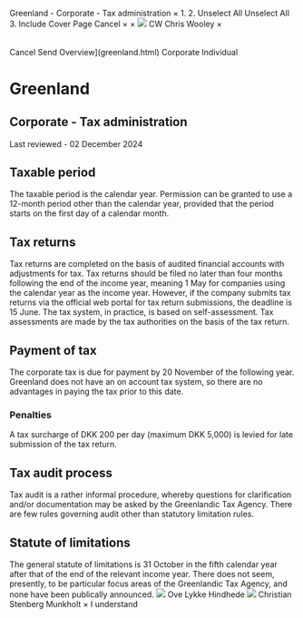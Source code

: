 Greenland - Corporate - Tax administration
×
1.
2.
Unselect All
Unselect All
3.
Include Cover Page
Cancel
×
×
![](-/media/world-wide-tax-summaries/attachments/global---chris-wooley.ashx%3Frev=ac5e5f3223b34096b1afc2a6009c7320&revision=ac5e5f32-23b3-4096-b1af-c2a6009c7320&hash=859B7ADC84DC2CBEC9760E9E6EE7DE6D0A8BFCDF)
CW
Chris Wooley
×
######
Cancel
Send
Overview](greenland.html)
Corporate
Individual
# Greenland
## Corporate - Tax administration
Last reviewed - 02 December 2024
## Taxable period
The taxable period is the calendar year. Permission can be granted to use a 12-month period other than the calendar year, provided that the period starts on the first day of a calendar month.
## Tax returns
Tax returns are completed on the basis of audited financial accounts with adjustments for tax. Tax returns should be filed no later than four months following the end of the income year, meaning 1 May for companies using the calendar year as the income year. However, if the company submits tax returns via the official web portal for tax return submissions, the deadline is 15 June.
The tax system, in practice, is based on self-assessment. Tax assessments are made by the tax authorities on the basis of the tax return.
## Payment of tax
The corporate tax is due for payment by 20 November of the following year. Greenland does not have an on account tax system, so there are no advantages in paying the tax prior to this date.
### Penalties
A tax surcharge of DKK 200 per day (maximum DKK 5,000) is levied for late submission of the tax return.
## Tax audit process
Tax audit is a rather informal procedure, whereby questions for clarification and/or documentation may be asked by the Greenlandic Tax Agency. There are few rules governing audit other than statutory limitation rules.
## Statute of limitations
The general statute of limitations is 31 October in the fifth calendar year after that of the end of the relevant income year.
There does not seem, presently, to be particular focus areas of the Greenlandic Tax Agency, and none have been publically announced.
![](-/media/world-wide-tax-summaries/attachments/greenland---ove-lykke-hindhede.ashx%3Frev=5d08e1b5042d4cd6a90abe3cb6fc85cf&revision=5d08e1b5-042d-4cd6-a90a-be3cb6fc85cf&hash=8581AAAF567A638844F53D950B6294941596868B)
Ove Lykke Hindhede
![](-/media/world-wide-tax-summaries/greenlandchristian-stenberg-munkholtuden-titelpng20241008082749917.ashx%3Frev=ea0748906f414229ad8bc4fb7b66453e&revision=ea074890-6f41-4229-ad8b-c4fb7b66453e&hash=BBA8481A0D9BA83314EFC9BEFC797718B00715D3)
Christian Stenberg Munkholt
×
I understand